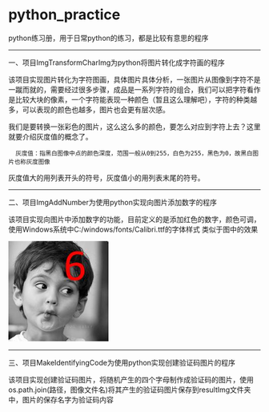 # python_practice

python练习册，用于日常python的练习，都是比较有意思的程序


--------------------------------------------------------------------------------------------------------------------------------------


一、项目ImgTransformCharImg为python将图片转化成字符画的程序

  该项目实现图片转化为字符图画，具体图片具体分析，一张图片从图像到字符不是一蹴而就的，需要经过很多步骤，成品是一系列字符的组合，我们可以把字符看作是比较大块的像素，一个字符能表现一种颜色（暂且这么理解吧），字符的种类越多，可以表现的颜色也越多，图片也会更有层次感。
  
  我们是要转换一张彩色的图片，这么这么多的颜色，要怎么对应到字符上去？这里就要介绍灰度值的概念了。
  
      灰度值：指黑白图像中点的颜色深度，范围一般从0到255，白色为255，黑色为0，故黑白图片也称灰度图像
   
  灰度值大的用列表开头的符号，灰度值小的用列表末尾的符号。   
  
--------------------------------------------------------------------------------------------------------------------------------------


二、项目ImgAddNumber为使用python实现向图片添加数字的程序
  
  该项目实现向图片中添加数字的功能，目前定义的是添加红色的数字，颜色可调，使用Windows系统中C:/windows/fonts/Calibri.ttf的字体样式
  类似于图中的效果
  
  
  ![](https://github.com/hohoTT/python_practice/blob/master/ImgAddNumber/result.jpg)
  
--------------------------------------------------------------------------------------------------------------------------------------


三、项目MakeIdentifyingCode为使用python实现创建验证码图片的程序

  该项目实现创建验证码图片，将随机产生的四个字母制作成验证码的图片，使用os.path.join(路径，图像文件名)将其产生的验证码图片保存到resultImg文件夹中，图片的保存名字为验证码内容
  
